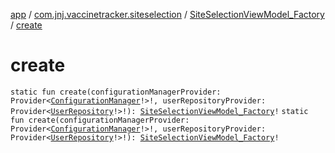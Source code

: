 [app](../../index.md) / [com.jnj.vaccinetracker.siteselection](../index.md) / [SiteSelectionViewModel_Factory](index.md) / [create](./create.md)

# create

`static fun create(configurationManagerProvider: Provider<`[`ConfigurationManager`](../../com.jnj.vaccinetracker.common.data.managers/-configuration-manager/index.md)`!>!, userRepositoryProvider: Provider<`[`UserRepository`](../../com.jnj.vaccinetracker.common.data.repositories/-user-repository/index.md)`!>!): `[`SiteSelectionViewModel_Factory`](index.md)`!`
`static fun create(configurationManagerProvider: Provider<`[`ConfigurationManager`](../../com.jnj.vaccinetracker.common.data.managers/-configuration-manager/index.md)`!>!, userRepositoryProvider: Provider<`[`UserRepository`](../../com.jnj.vaccinetracker.common.data.repositories/-user-repository/index.md)`!>!): `[`SiteSelectionViewModel_Factory`](index.md)`!`